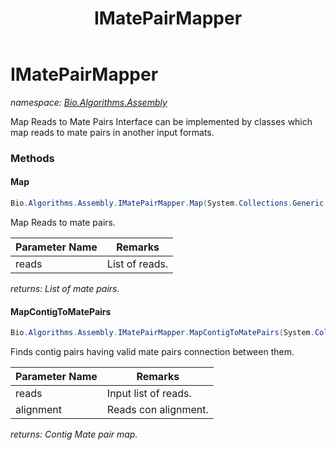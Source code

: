 ﻿---
title: IMatePairMapper
---

# IMatePairMapper
_namespace: [Bio.Algorithms.Assembly](N-Bio.Algorithms.Assembly.html)_

Map Reads to Mate Pairs
 Interface can be implemented by classes which map reads to mate pairs
 in another input formats.

### Methods

#### Map
```csharp
Bio.Algorithms.Assembly.IMatePairMapper.Map(System.Collections.Generic.IEnumerable{Bio.ISequence})
```
Map Reads to mate pairs.

|Parameter Name|Remarks|
|--------------|-------|
|reads|List of reads.|

_returns: List of mate pairs._

#### MapContigToMatePairs
```csharp
Bio.Algorithms.Assembly.IMatePairMapper.MapContigToMatePairs(System.Collections.Generic.IEnumerable{Bio.ISequence},Bio.Algorithms.Assembly.Padena.Scaffold.ReadContigMap)
```
Finds contig pairs having valid mate pairs connection between them.

|Parameter Name|Remarks|
|--------------|-------|
|reads|Input list of reads.|
|alignment|Reads con alignment.|

_returns: Contig Mate pair map._




